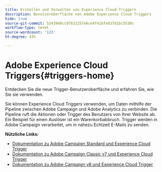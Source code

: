 ```yaml
---
title: Erstellen und Verwalten von Experience Cloud-Triggern
description: Benutzeroberfläche von Adobe Experience Cloud Triggers
hide: true
source-git-commit: 5243940cc97621257e6ce4f41bfe837d1bc5530c
workflow-type: tm+mt
source-wordcount: '123'
ht-degree: 43%

---
```



# Adobe Experience Cloud Triggers{#triggers-home}

Entdecken Sie die neue Trigger-Benutzeroberfläche und erfahren Sie, wie Sie sie verwenden.

Sie können Experience Cloud Triggers verwenden, um Daten mithilfe der Pipeline zwischen Adobe Campaign und Adobe Analytics zu verbinden. Die Pipeline ruft die Aktionen oder Trigger des Benutzers von Ihrer Website ab. Ein Beispiel für einen Auslöser ist ein Warenkorbabbruch. Trigger werden in Adobe Campaign verarbeitet, um in nahezu Echtzeit E-Mails zu senden.


**Nützliche Links:**

* [Dokumentation zu Adobe Campaign Standard und Experience Cloud Trigger](https://experienceleague.adobe.com/docs/campaign-standard/using/integrating-with-adobe-cloud/working-with-campaign-and-triggers/about-adobe-experience-cloud-triggers.html)
* [Dokumentation zu Adobe Campaign Classic v7 und Experience Cloud Trigger](https://experienceleague.adobe.com/docs/campaign-classic/using/integrating-with-adobe-experience-cloud/experience-triggers/about-triggers.html?lang=de)
* [Dokumentation zu Adobe Campaign v8 und Experience Cloud Trigger](https://experienceleague.adobe.com/docs/campaign/campaign-v8/connect/ac-triggers.html)